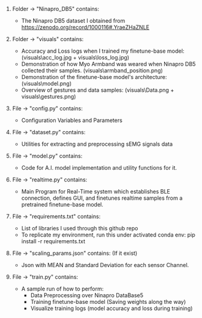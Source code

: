 1. Folder -> "Ninapro_DB5" contains:
    - The Ninapro DB5 dataset I obtained from https://zenodo.org/record/1000116#.YraeZHaZNLE

2. Folder -> "visuals" contains:
    - Accuracy and Loss logs when I trained my finetune-base model: (visuals\acc_log.jpg + visuals\loss_log.jpg)
    - Demonstration of how Myo Armband was weared when Ninapro DB5 collected their samples. (visuals\armband_position.png)
    - Demonstration of the finetune-base model's architecture: (visuals\model.png)
    - Overview of gestures and data samples: (visuals\Data.png + visuals\gestures.png)

3. File -> "config.py" contains:
    - Configuration Variables and Parameters

4. File -> "dataset.py" contains:
    - Utilities for extracting and preprocessing sEMG signals data

5. File -> "model.py" contains:
    - Code for A.I. model implementation and utility functions for it.

6. File -> "realtime.py" contains:
    - Main Program for Real-Time system which establishes BLE connection,
        defines GUI, and finetunes realtime samples from a pretrained finetune-base model.

7. File -> "requirements.txt" contains:
    - List of libraries I used through this github repo
    - To replicate my environment, run this under activated conda env: pip install -r requirements.txt

7. File -> "scaling_params.json" contains: (If it exist)
    - Json with MEAN and Standard Deviation for each sensor Channel.

8. File -> "train.py" contains:
    - A sample run of how to perform:
        - Data Preprocessing over Ninapro DataBase5
        - Training finetune-base model (Saving weights along the way)
        - Visualize training logs (model accuracy and loss during training)